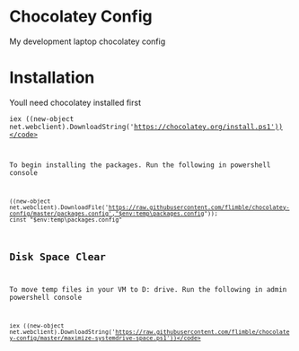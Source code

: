 # Chocolatey Config
My development laptop chocolatey config

# Installation
Youll need chocolatey installed first 

<code>iex ((new-object net.webclient).DownloadString('https://chocolatey.org/install.ps1'))</code>

To begin installing the packages. Run the following in powershell console

<code>((new-object net.webclient).DownloadFile('https://raw.githubusercontent.com/flimble/chocolatey-config/master/packages.config',"$env:temp\packages.config")); cinst "$env:temp\packages.config"</code>


## Disk Space Clear

To move temp files in your VM to D: drive. Run the following in admin powershell console

<code>iex ((new-object net.webclient).DownloadString('https://raw.githubusercontent.com/flimble/chocolatey-config/master/maximize-systemdrive-space.ps1'))</code>
